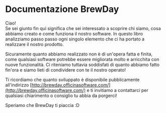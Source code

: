 # Documentazione BrewDay

Ciao!  
Se sei giunto fin qui significa che sei interessato a scoprire chi siamo, cosa abbiamo creato e come funziona il nostro software. In questo libro analizziamo passo passo ogni singolo elemento che ci ha portato a realizzare il nostro prodotto.

Sicuramente quanto abbiamo realizzato non è di un'opera fatta e finita, come qualsiasi software potrebbe essere migliorata molto e arricchita con nuove funzionalità. Ci riteniamo tuttavia soddisfati di quanto abbiamo fatto fin'ora e siamo lieti di condividere con te il nostro operato!

Ti ricordiamo che quanto sviluppato è disponibile pubblicamente all'indirizzo [http://brewday.officinasoftware.com/](http://brewday.officinasoftware.com/) e ti invitiamo a contattarci per qualsiasi chiarimento o consiglio tu abbia da porgerci!



Speriamo che BrewDay ti piaccia :D

